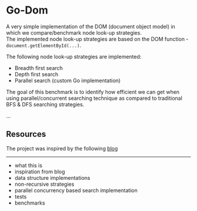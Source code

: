 # Go-Dom

A very simple implementation of the DOM (document object model) in which we compare/benchmark node look-up strategies.\
The implemented node look-up strategies are based on the DOM function - `document.getElementById(...)`.

The following node look-up strategies are implemented:

- Breadth first search
- Depth first search
- Parallel search (custom Go implementation)

The goal of this benchmark is to identify how efficient we can get when using parallel/concurrent searching technique as compared to traditional BFS & DFS searching strategies.

...

## Resources

The project was inspired by the following [blog](https://ieftimov.com/post/golang-datastructures-trees/)

---

- what this is
- inspiration from blog
- data structure implementations
- non-recursive strategies
- parallel concurrency based search implementation
- tests
- benchmarks
